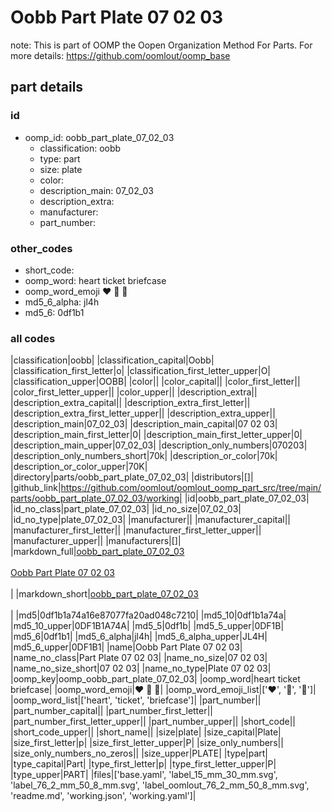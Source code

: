 # Oobb Part Plate 07 02 03  

note: This is part of OOMP the Oopen Organization Method For Parts. For more details: https://github.com/oomlout/oomp_base

##  part details





### id
* oomp_id: oobb_part_plate_07_02_03
  * classification: oobb
  * type: part
  * size: plate
  * color: 
  * description_main: 07_02_03
  * description_extra: 
  * manufacturer: 
  * part_number: 

### other_codes
* short_code: 
* oomp_word: heart ticket briefcase
* oomp_word_emoji :heart: :ticket: :briefcase:
* md5_6_alpha: jl4h
* md5_6: 0df1b1

### all codes 
|classification|oobb|
|classification_capital|Oobb|
|classification_first_letter|o|
|classification_first_letter_upper|O|
|classification_upper|OOBB|
|color||
|color_capital||
|color_first_letter||
|color_first_letter_upper||
|color_upper||
|description_extra||
|description_extra_capital||
|description_extra_first_letter||
|description_extra_first_letter_upper||
|description_extra_upper||
|description_main|07_02_03|
|description_main_capital|07 02 03|
|description_main_first_letter|0|
|description_main_first_letter_upper|0|
|description_main_upper|07_02_03|
|description_only_numbers|070203|
|description_only_numbers_short|70k|
|description_or_color|70k|
|description_or_color_upper|70K|
|directory|parts/oobb_part_plate_07_02_03|
|distributors|[]|
|github_link|https://github.com/oomlout/oomlout_oomp_part_src/tree/main/parts/oobb_part_plate_07_02_03/working|
|id|oobb_part_plate_07_02_03|
|id_no_class|part_plate_07_02_03|
|id_no_size|07_02_03|
|id_no_type|plate_07_02_03|
|manufacturer||
|manufacturer_capital||
|manufacturer_first_letter||
|manufacturer_first_letter_upper||
|manufacturer_upper||
|manufacturers|[]|
|markdown_full|[oobb_part_plate_07_02_03](https://github.com/oomlout/oomlout_oomp_part_src/tree/main/parts/oobb_part_plate_07_02_03/working)<br>[](https://github.com/oomlout/oomlout_oomp_part_src/tree/main/parts/oobb_part_plate_07_02_03/working)<br>[Oobb Part Plate 07 02 03](https://github.com/oomlout/oomlout_oomp_part_src/tree/main/parts/oobb_part_plate_07_02_03/working)<br><br>|
|markdown_short|[oobb_part_plate_07_02_03](https://github.com/oomlout/oomlout_oomp_part_src/tree/main/parts/oobb_part_plate_07_02_03/working)<br><br>|
|md5|0df1b1a74a16e87077fa20ad048c7210|
|md5_10|0df1b1a74a|
|md5_10_upper|0DF1B1A74A|
|md5_5|0df1b|
|md5_5_upper|0DF1B|
|md5_6|0df1b1|
|md5_6_alpha|jl4h|
|md5_6_alpha_upper|JL4H|
|md5_6_upper|0DF1B1|
|name|Oobb Part Plate 07 02 03|
|name_no_class|Part Plate 07 02 03|
|name_no_size|07 02 03|
|name_no_size_short|07 02 03|
|name_no_type|Plate 07 02 03|
|oomp_key|oomp_oobb_part_plate_07_02_03|
|oomp_word|heart ticket briefcase|
|oomp_word_emoji|:heart: :ticket: :briefcase:|
|oomp_word_emoji_list|[':heart:', ':ticket:', ':briefcase:']|
|oomp_word_list|['heart', 'ticket', 'briefcase']|
|part_number||
|part_number_capital||
|part_number_first_letter||
|part_number_first_letter_upper||
|part_number_upper||
|short_code||
|short_code_upper||
|short_name||
|size|plate|
|size_capital|Plate|
|size_first_letter|p|
|size_first_letter_upper|P|
|size_only_numbers||
|size_only_numbers_no_zeros||
|size_upper|PLATE|
|type|part|
|type_capital|Part|
|type_first_letter|p|
|type_first_letter_upper|P|
|type_upper|PART|
|files|['base.yaml', 'label_15_mm_30_mm.svg', 'label_76_2_mm_50_8_mm.svg', 'label_oomlout_76_2_mm_50_8_mm.svg', 'readme.md', 'working.json', 'working.yaml']|
